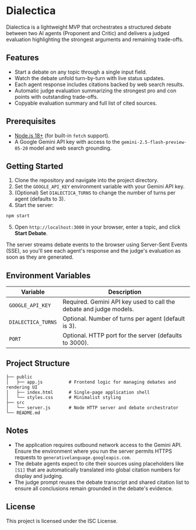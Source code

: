 # Dialectica

Dialectica is a lightweight MVP that orchestrates a structured debate between two AI agents (Proponent and Critic) and delivers a judged evaluation highlighting the strongest arguments and remaining trade-offs.

## Features

- Start a debate on any topic through a single input field.
- Watch the debate unfold turn-by-turn with live status updates.
- Each agent response includes citations backed by web search results.
- Automatic judge evaluation summarizing the strongest pro and con points with outstanding trade-offs.
- Copyable evaluation summary and full list of cited sources.

## Prerequisites

- [Node.js 18+](https://nodejs.org/) (for built-in `fetch` support).
- A Google Gemini API key with access to the `gemini-2.5-flash-preview-05-20` model and web search grounding.

## Getting Started

1. Clone the repository and navigate into the project directory.
2. Set the `GOOGLE_API_KEY` environment variable with your Gemini API key.
3. (Optional) Set `DIALECTICA_TURNS` to change the number of turns per agent (defaults to 3).
4. Start the server:

```bash
npm start
```

5. Open `http://localhost:3000` in your browser, enter a topic, and click **Start Debate**.

The server streams debate events to the browser using Server-Sent Events (SSE), so you'll see each agent's response and the judge's evaluation as soon as they are generated.

## Environment Variables

| Variable | Description |
| --- | --- |
| `GOOGLE_API_KEY` | Required. Gemini API key used to call the debate and judge models. |
| `DIALECTICA_TURNS` | Optional. Number of turns per agent (default is 3). |
| `PORT` | Optional. HTTP port for the server (defaults to 3000). |

## Project Structure

```
├── public
│   ├── app.js          # Frontend logic for managing debates and rendering UI
│   ├── index.html      # Single-page application shell
│   └── styles.css      # Minimalist styling
├── src
│   └── server.js       # Node HTTP server and debate orchestrator
└── README.md
```

## Notes

- The application requires outbound network access to the Gemini API. Ensure the environment where you run the server permits HTTPS requests to `generativelanguage.googleapis.com`.
- The debate agents expect to cite their sources using placeholders like `[S1]` that are automatically translated into global citation numbers for display and judging.
- The judge prompt reuses the debate transcript and shared citation list to ensure all conclusions remain grounded in the debate's evidence.

## License

This project is licensed under the ISC License.
